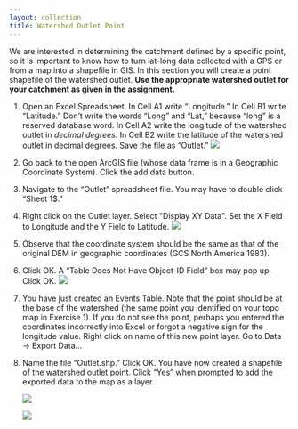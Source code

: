 ```yaml
---
layout: collection
title: Watershed Outlet Point
---
```


We are interested in determining the catchment defined by a specific point, so it is important to know how to turn lat-long data collected with a GPS or from a map into a shapefile in GIS.  In this section you will create a point shapefile of the watershed outlet. **Use the appropriate watershed outlet for your catchment as given in the assignment.**

1. Open an Excel Spreadsheet.  In Cell A1 write “Longitude.”  In Cell B1 write “Latitude.”  Don’t write the words “Long” and “Lat,” because “long” is a reserved database word.  In Cell A2 write the longitude of the watershed outlet in *decimal degrees*.  In Cell B2 write the latitude of the watershed outlet in decimal degrees.  Save the file as “Outlet.”
    <a href="{{ site.url }}/pictures/SS18.png"><img src="{{ site.url }}/pictures/SS18.png"></a>
 	
2. Go back to the open ArcGIS file (whose data frame is in a Geographic Coordinate System).  Click the add data button. 

3. Navigate to the “Outlet” spreadsheet file.  You may have to double click “Sheet 1$.”  

4. Right click on the Outlet layer. Select "Display XY Data". Set the X Field to Longitude and the Y Field to Latitude. 
    <a href="{{ site.url }}/pictures/SS19.png"><img src="{{ site.url }}/pictures/SS19.png"></a>

5. Observe that the coordinate system should be the same as that of the original DEM in geographic coordinates (GCS North America 1983). 

6. Click OK.  A “Table Does Not Have Object-ID Field” box may pop up.  Click OK. 
    <a href="{{ site.url }}/pictures/SS20.png"><img src="{{ site.url }}/pictures/SS20.png"></a>

7. You have just created an Events Table.  Note that the point should be at the base of the watershed (the same point you identified on your topo map in Exercise 1).  If you do not see the point, perhaps you entered the coordinates incorrectly into Excel or forgot a negative sign for the longitude value.  Right click on name of this new point layer.  Go to Data &#8594; Export Data…

8. Name the file “Outlet.shp.”  Click OK.  You have now created a shapefile of the watershed outlet point.  Click “Yes” when prompted to add the exported data to the map as a layer.

    <a href="{{ site.url }}/pictures/SS21.png"><img src="{{ site.url }}/pictures/SS21.png"></a>

    <a href="{{ site.url }}/pictures/SS22.png"><img src="{{ site.url }}/pictures/SS22.png"></a>


 
